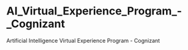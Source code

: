 # AI_Virtual_Experience_Program_-_Cognizant
Artificial Intelligence Virtual Experience Program - Cognizant
